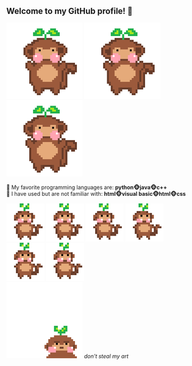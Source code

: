 ## Welcome to my GitHub profile! 🌱
![me](https://github.com/lanah9/lanah9/blob/main/dance%20gif.gif) 
![me](https://github.com/lanah9/lanah9/blob/main/dance%20gif.gif)
![me](https://github.com/lanah9/lanah9/blob/main/dance%20gif.gif) <br>
<br>
🌱 My favorite programming languages are: **python🐵java🐵c++** <br>
🌱 I have used but are not familiar with: **html🐵visual basic🐵html🐵css** <br>
<br>
![me](https://github.com/lanah9/lanah9/blob/main/tiny%20dance%20gif.gif)
![me](https://github.com/lanah9/lanah9/blob/main/tiny%20dance%20gif.gif)
![me](https://github.com/lanah9/lanah9/blob/main/tiny%20dance%20gif.gif)
![me](https://github.com/lanah9/lanah9/blob/main/tiny%20dance%20gif.gif)
![me](https://github.com/lanah9/lanah9/blob/main/tiny%20dance%20gif.gif)
![me](https://github.com/lanah9/lanah9/blob/main/tiny%20dance%20gif.gif)<br>
![me](https://github.com/lanah9/lanah9/blob/main/angry%20monkey%20gif.gif) *don't steal my art*
